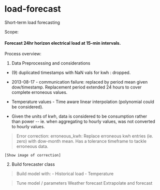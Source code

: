 # load-forecast
Short-term load forecasting

Scope:

#### Forecast 24hr horizon electrical load at 15-min intervals.

Process overview:

1) Data Preprocessing and considerations

- (9) duplicated timestamps with NaN vals for kwh : dropped.

- 2013-08-17 - communication failure: replaced by period mean given dow/timestamp. Replacement period extended 24 hours to cover complete erroneous values.

- Temperature values - Time aware linear interpolation (polynomial could be considered).

- Given the units of kwh, data is considered to be consumption rather than power -- ie. when aggregating to hourly values, was not converted to hourly values.

> Error correction:
    erroneous_kwh: Replace erroneous kwh entries (ie. zero) with dow-month mean. Has a tolerance timeframe to tackle erroneous data.

    [Show image of correction]

2) Build forecaster class

> Build model with:
    - Historical load
    - Temperature

> Tune model / parameters
> Weather forecast
> Extrapolate and forecast
